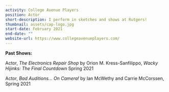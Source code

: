 ```yaml
---
activity: College Avenue Players
position: Actor
short-description: I perform in sketches and shows at Rutgers!
thumbnail: assets/cap-logo.jpg
start-date: February 2021
end-date: ""
website-url: https://www.collegeavenueplayers.com/
---
```

**Past Shows:**

Actor, _The Electronics Repair Shop_ by Orion M. Kress-Sanfilippo, _Wacky Hijinks: The Final Countdown_ Spring 2021

Actor, _Bad Auditions... On Camera!_ by Ian McWethy and Carrie McCorssen, Spring 2021
